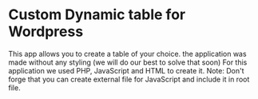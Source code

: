 # Custom Dynamic table for Wordpress
This app allows you to create a table of your choice. the application was made without any styling (we will do our best to solve that soon)
For this application we used PHP, JavaScript and HTML to create it. 
Note: Don't forge that you can create external file for JavaScript and include it in root file.
